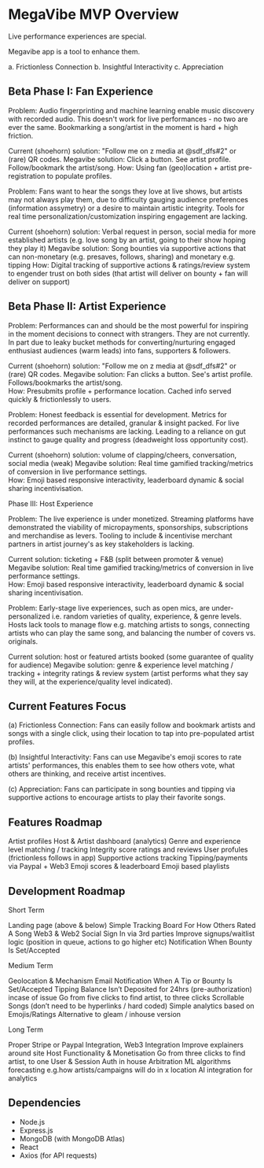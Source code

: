 # MegaVibe MVP Overview

Live performance experiences are special.

Megavibe app is a tool to enhance them.

a. Frictionless Connection b. Insightful Interactivity c. Appreciation

## Beta Phase I: Fan Experience

Problem: Audio fingerprinting and machine learning enable music discovery with recorded audio. This doesn't work for live performances - no two are ever the same. Bookmarking a song/artist in the moment is hard + high friction.

Current (shoehorn) solution: "Follow me on z media at @sdf_dfs#2" or (rare) QR codes.
Megavibe solution: Click a button. See artist profile. Follow/bookmark the artist/song.
How: Using fan (geo)location + artist pre-registration to populate profiles.

Problem: Fans want to hear the songs they love at live shows, but artists may not always play them, due to difficulty gauging audience preferences (information assymetry) or a desire to maintain artistic integrity. Tools for real time personalization/customization inspiring engagement are lacking.

Current (shoehorn) solution: Verbal request in person, social media for more established artists (e.g. love song by an artist, going to their show hoping they play it)
Megavibe solution: Song bounties via supportive actions that can non-monetary (e.g. presaves, follows, sharing) and monetary e.g. tipping
How: Digital tracking of supportive actions & ratings/review system to engender trust on both sides (that artist will deliver on bounty + fan will deliver on support)

## Beta Phase II: Artist Experience

Problem: Performances can and should be the most powerful for inspiring in the moment decisions to connect with strangers. They are not currently. In part due to leaky bucket methods for converting/nurturing engaged enthusiast audiences (warm leads) into fans, supporters & followers.

Current (shoehorn) solution: "Follow me on z media at @sdf_dfs#2" or (rare) QR codes.
Megavibe solution: Fan clicks a button. See's artist profile. Follows/bookmarks the artist/song.  
How: Presubmits profile + performance location. Cached info served quickly & frictionlessly to users.

Problem: Honest feedback is essential for development. Metrics for recorded performances are detailed, granular & insight packed. For live performances such mechanisms are lacking. Leading to a reliance on gut instinct to gauge quality and progress (deadweight loss opportunity cost).

Current (shoehorn) solution: volume of clapping/cheers, conversation, social media (weak)
Megavibe solution: Real time gamified tracking/metrics of conversion in live performance settings.  
How: Emoji based responsive interactivity, leaderboard dynamic & social sharing incentivisation.

Phase III: Host Experience

Problem: The live experience is under monetized. Streaming platforms have demonstrated the viability of micropayments, sponsorships, subscriptions and merchandise as levers. Tooling to include & incentivise merchant partners in artist journey's as key stakeholders is lacking.

Current solution: ticketing + F&B (split between promoter & venue)
Megavibe solution: Real time gamified tracking/metrics of conversion in live performance settings.  
How: Emoji based responsive interactivity, leaderboard dynamic & social sharing incentivisation.

Problem: Early-stage live experiences, such as open mics, are under-personalized i.e. random varieties of quality, experience, & genre levels. Hosts lack tools to manage flow e.g. matching artists to songs, connecting artists who can play the same song, and balancing the number of covers vs. originals.

Current solution: host or featured artists booked (some guarantee of quality for audience)
Megavibe solution: genre & experience level matching / tracking + integrity ratings & review system (artist performs what they say they will, at the experience/quality level indicated).

## Current Features Focus

(a) Frictionless Connection: Fans can easily follow and bookmark artists and songs with a single click, using their location to tap into pre-populated artist profiles.

(b) Insightful Interactivity: Fans can use Megavibe's emoji scores to rate artists' performances, this enables them to see how others vote, what others are thinking, and receive artist incentives.

(c) Appreciation: Fans can participate in song bounties and tipping via supportive actions to encourage artists to play their favorite songs.

## Features Roadmap

Artist profiles
Host & Artist dashboard (analytics)
Genre and experience level matching / tracking
Integrity score ratings and reviews
User profules (frictionless follows in app)
Supportive actions tracking
Tipping/payments via Paypal + Web3
Emoji scores & leaderboard
Emoji based playlists

## Development Roadmap

Short Term

Landing page (above & below)
Simple Tracking Board For How Others Rated A Song
Web3 & Web2 Social Sign In via 3rd parties
Improve signups/waitlist logic (position in queue, actions to go higher etc)
Notification When Bounty Is Set/Accepted

Medium Term

Geolocation & Mechanism
Email Notification When A Tip or Bounty Is Set/Accepted
Tipping Balance Isn’t Deposited for 24hrs (pre-authorization) incase of issue
Go from five clicks to find artist, to three clicks
Scrollable Songs (don’t need to be hyperlinks / hard coded)
Simple analytics based on Emojis/Ratings
Alternative to gleam / inhouse version

Long Term

Proper Stripe or Paypal Integration, Web3 Integration
Improve explainers around site
Host Functionality & Monetisation
Go from three clicks to find artist, to one
User & Session Auth in house
Arbitration
ML algorithms forecasting e.g.how artists/campaigns will do in x location
AI integration for analytics

## Dependencies

- Node.js
- Express.js
- MongoDB (with MongoDB Atlas)
- React
- Axios (for API requests)
